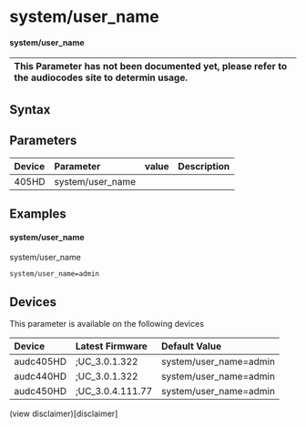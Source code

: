 ﻿---
description: system/user_name
search: false
---

# system/user_name

#### system/user_name


| This Parameter has not been documented yet, please refer to the audiocodes site to determin usage.  | 
| :--- |

## Syntax

## Parameters
|Device|Parameter|value|Description|
|:---|:---|:---|:---|
| 405HD | system/user_name |  |  |

## Examples
#### system/user_name

system/user_name

```
system/user_name=admin
```

## Devices
This parameter is available on the following devices

| Device | Latest Firmware | Default Value |
|:---|:---|:---|
| audc405HD | ;UC_3.0.1.322 | system/user_name=admin 
| audc440HD | ;UC_3.0.1.322 | system/user_name=admin 
| audc450HD | ;UC_3.0.4.111.77 | system/user_name=admin 

(view disclaimer)[disclaimer]
